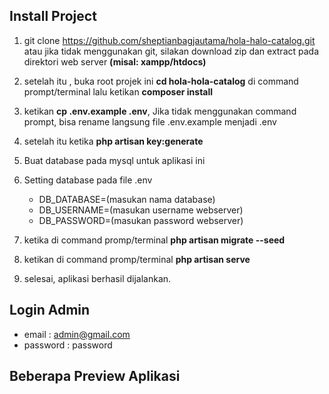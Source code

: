 ## Install Project
 1. git clone https://github.com/sheptianbagjautama/hola-halo-catalog.git atau jika tidak menggunakan git, silakan download zip dan extract pada direktori web server <b>(misal: xampp/htdocs)</b>
 
 2. setelah itu , buka root projek ini <b>cd hola-hola-catalog</b> di command prompt/terminal lalu ketikan <b>composer install</b>
 
 3. ketikan <b>cp .env.example .env</b>, Jika tidak menggunakan command prompt, bisa rename langsung file .env.example menjadi .env
 4. setelah itu ketika <b>php artisan key:generate</b>
 5. Buat database pada mysql untuk aplikasi ini
 6. Setting database pada file .env
    - DB_DATABASE=(masukan nama database)
    - DB_USERNAME=(masukan username webserver) 
    - DB_PASSWORD=(masukan password webserver)
  7. ketika di command promp/terminal <b>php artisan migrate --seed</b>
  8. ketikan di command promp/terminal <b>php artisan serve</b>
  9. selesai, aplikasi berhasil dijalankan.
  
  ## Login Admin 
  - email       : admin@gmail.com
  - password    : password
  
  ## Beberapa Preview Aplikasi
  
  
 
